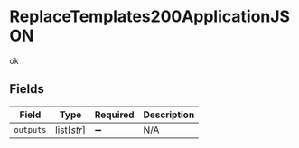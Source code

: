 # ReplaceTemplates200ApplicationJSON

ok


## Fields

| Field              | Type               | Required           | Description        |
| ------------------ | ------------------ | ------------------ | ------------------ |
| `outputs`          | list[*str*]        | :heavy_minus_sign: | N/A                |